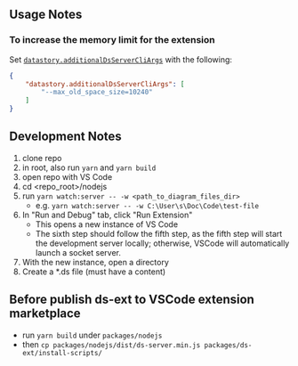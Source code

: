 ## Usage Notes

### To increase the memory limit for the extension

Set [`datastory.additionalDsServerCliArgs`](vscode://settings/datastory.additionalDsServerCliArgs) with the following:
```json
{
    "datastory.additionalDsServerCliArgs": [
        "--max_old_space_size=10240"
    ]
}
```

## Development Notes

1. clone repo
2. in root, also run `yarn` and `yarn build`
3. open repo with VS Code
4. cd <repo_root>/nodejs
5. run `yarn watch:server -- -w <path_to_diagram_files_dir>`
    * e.g. `yarn watch:server -- -w C:\User\s\Doc\Code\test-file`
6. In "Run and Debug" tab, click "Run Extension"
    * This opens a new instance of VS Code
    * The sixth step should follow the fifth step, as the fifth step will start the development server locally; otherwise, VSCode will automatically launch a socket server.
7. With the new instance, open a directory
8. Create a *.ds file (must have a content)

## Before publish ds-ext to VSCode extension marketplace

* run `yarn build` under `packages/nodejs`
* then `cp packages/nodejs/dist/ds-server.min.js packages/ds-ext/install-scripts/`
